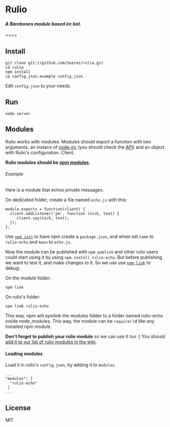 # Rulio
#### *A Barebones module based irc bot.*

====
## Install

    git clone git://github.com/Soarez/rulio.git
    cd rulio
    npm install
    cp config.json.example config.json

Edit `config.json` to your needs.

## Run

    node server

## Modules

Rulio works with modules. Modules should export a function with two arguments, an instace of [node-irc](https://github.com/martynsmith/node-irc/) (you should check the [API](http://node-irc.readthedocs.org/en/latest/API.html)) and an object with Rulio's configuration. Client.

**Rulio modules should be [npm modules](http://howtonode.org/how-to-module).**

###### Example

Here is a module that echos private messages. 

On dedicated folder, create a file named `echo.js` with this:

    module.exports = function(client) {
      client.addListener('pm', function (nick, text) {
         client.say(nick, text);
      });
    };
    
Use [`npm init`](https://npmjs.org/doc/init.html) to have npm create a `package.json`, and when set `name` to `rulio-echo` and `main` to `echo.js`.

Now the module can be published with `npm publish` and other rulio users could start using it by using `npm install rulio-echo`. But before publishing we want to test it, and make changes to it. So we use use [`npm link`](https://npmjs.org/doc/link.html) to debug:

On the module folder:

    npm link
    
On rulio's folder:

    npm link rulio-echo

This way, npm will symlink the modules folder to a folder named rulio-echo inside node_modules. This way, the module can be `require()`d like any installed npm module.

**Don't forget to publish your rulio module** so we can use it too :) You should [add it to our list of rulio modules in the wiki](https://github.com/Soarez/rulio/wiki/modules).

#### Loading modules

Load it in rulio's `config.json`, by adding it to `modules`.

    ...
    "modules": [
      "rulio-echo"
     ]
    ... 
    
## License

MIT

